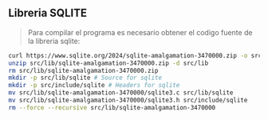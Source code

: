 ## Libreria SQLITE

> Para compilar el programa es necesario obtener el codigo fuente de la libreria sqlite:

```bash
curl https://www.sqlite.org/2024/sqlite-amalgamation-3470000.zip -o src/lib/sqlite-amalgamation-3470000.zip
unzip src/lib/sqlite-amalgamation-3470000.zip -d src/lib
rm src/lib/sqlite-amalgamation-3470000.zip
mkdir -p src/lib/sqlite # Source for sqlite
mkdir -p src/include/sqlite # Headers for sqlite
mv src/lib/sqlite-amalgamation-3470000/sqlite3.c src/lib/sqlite
mv src/lib/sqlite-amalgamation-3470000/sqlite3.h src/include/sqlite
rm --force --recursive src/lib/sqlite-amalgamation-3470000
```
